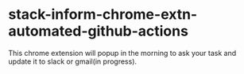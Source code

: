 # stack-inform-chrome-extn-automated-github-actions

This chrome extension will popup in the morning to ask your task and update it to slack or gmail(in progress).
